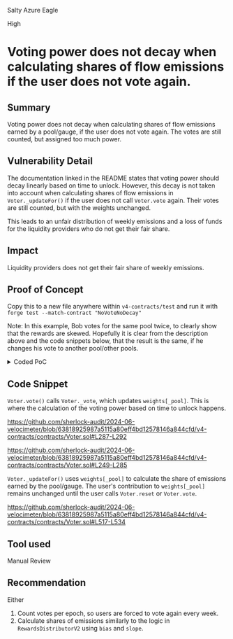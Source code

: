 Salty Azure Eagle

High

# Voting power does not decay when calculating shares of flow emissions if the user does not vote again.

## Summary

Voting power does not decay when calculating shares of flow emissions earned by a pool/gauge, if the user does not vote again. The votes are still counted, but assigned too much power.

## Vulnerability Detail

The documentation linked in the README states that voting power should decay linearly based on time to unlock. However, this decay is not taken into account when calculating shares of flow emissions in `Voter._updateFor()` if the user does not call `Voter.vote` again. Their votes are still counted, but with the weights unchanged.

This leads to an unfair distribution of weekly emissions and a loss of funds for the liquidity providers who do not get their fair share.

## Impact

Liquidity providers does not get their fair share of weekly emissions.

## Proof of Concept

Copy this to a new file anywhere within `v4-contracts/test` and run it with `forge test --match-contract "NoVoteNoDecay"`

Note: In this example, Bob votes for the same pool twice, to clearly show that the rewards are skewed. Hopefully it is clear from the description above and the code snippets below, that the result is the same, if he changes his vote to another pool/other pools.

<details>
<summary>Coded PoC</summary>

```solidity
pragma solidity ^0.8.0;

import "forge-std/Test.sol";
import "lib/solmate/src/tokens/ERC20.sol";
import "lib/solmate/src/tokens/WETH.sol";
import "contracts/factories/PairFactory.sol";
import "contracts/factories/GaugeFactoryV4.sol";
import "contracts/factories/BribeFactory.sol";
import "contracts/Router.sol";
import "contracts/VotingEscrow.sol";
import "contracts/Voter.sol";
import "contracts/Pair.sol";
import "contracts/GaugeV4.sol";
import "contracts/Flow.sol";
import "contracts/RewardsDistributorV2.sol";
import "contracts/Minter.sol";
import "contracts/OptionTokenV4.sol";
import "contracts/interfaces/IERC20.sol";

contract Token is ERC20 {
    constructor(
        string memory _name,
        string memory _symbol,
        uint8 _decimals
    ) ERC20(_name, _symbol, _decimals) {}

    function mint(address to, uint amount) public {
        _mint(to, amount);
    }
}

contract NoVoteNoDecayTest is Test {
    address DEPLOYER = address(uint160(uint(keccak256("DEPLOYER"))));
    address ALICE = address(uint160(uint(keccak256("ALICE"))));
    address BOB = address(uint160(uint(keccak256("BOB"))));

    Flow flow;
    OptionTokenV4 oFlow;
    WETH weth;
    Pair flowWethPair;

    Token tokenA;
    Token tokenB;

    Pair pairA;
    Pair pairB;

    GaugeV4 gaugeA;
    GaugeV4 gaugeB;

    PairFactory pairFactory;
    Router router;
    VotingEscrow votingEscrow;
    Voter voter;
    Minter minter;

    function setUp() public {
        vm.deal(DEPLOYER, 100 ether);
        vm.deal(ALICE, 100 ether);
        vm.deal(BOB, 100 ether);

        vm.startPrank(DEPLOYER);

        flow = new Flow(DEPLOYER, 1e21);
        weth = new WETH();

        pairFactory = new PairFactory();
        GaugeFactoryV4 gaugeFactory = new GaugeFactoryV4();
        router = new Router(address(pairFactory), address(weth));

        _addFlowWethLiquidity(1e18, DEPLOYER);

        flowWethPair = Pair(
            pairFactory.getPair(address(flow), address(weth), false)
        );

        votingEscrow = new VotingEscrow(
            address(flow),
            address(flowWethPair),
            address(0),
            address(0)
        );

        voter = new Voter(
            address(votingEscrow),
            address(pairFactory),
            address(gaugeFactory),
            address(new BribeFactory()),
            address(0)
        );

        votingEscrow.setVoter(address(voter));
        pairFactory.setVoter(address(voter));

        RewardsDistributorV2 rewardsDistributorFlow = new RewardsDistributorV2(
            address(votingEscrow),
            address(flow)
        );

        minter = new Minter(
            address(voter),
            address(votingEscrow),
            address(rewardsDistributorFlow)
        );

        rewardsDistributorFlow.setDepositor(address(minter));

        address[] memory whitelistedTokens = new address[](1);
        whitelistedTokens[0] = address(flow);
        voter.initialize(whitelistedTokens, address(minter));

        flow.setMinter(address(minter));
        minter.startActivePeriod();

        oFlow = new OptionTokenV4(
            "Option to buy Flow",
            "oFlow",
            DEPLOYER,
            address(flow),
            DEPLOYER,
            address(voter),
            address(router),
            true,
            false,
            false,
            0
        );

        oFlow.setPairAndPaymentToken(flowWethPair, address(weth));
        oFlow.grantRole(oFlow.ADMIN_ROLE(), address(gaugeFactory));

        gaugeFactory.setOFlow(address(oFlow));

        tokenA = new Token("Token A", "A", 18);
        tokenB = new Token("Token B", "B", 18);

        tokenA.mint(ALICE, 1e19);
        tokenB.mint(BOB, 1e19);

        pairA = Pair(
            pairFactory.createPair(address(flow), address(tokenA), false)
        );

        pairB = Pair(
            pairFactory.createPair(address(flow), address(tokenB), false)
        );

        gaugeA = GaugeV4(voter.createGauge(address(pairA), 0));
        gaugeB = GaugeV4(voter.createGauge(address(pairB), 0));

        flow.transfer(ALICE, 1e20);
        flow.transfer(BOB, 1e20);

        vm.stopPrank();
    }

    function _addFlowWethLiquidity(uint amount, address to) internal {
        flow.approve(address(router), amount);
        router.addLiquidityETH{value: amount}(
            address(flow),
            false,
            amount,
            0,
            0,
            to,
            block.timestamp
        );
    }

    function _addFlowWethLiquidityAndMaxLock(uint amount, address to) internal {
        _addFlowWethLiquidity(1e18, to);
        flowWethPair.approve(address(votingEscrow), 1e18);
        votingEscrow.create_lock(1e18, 52 weeks);
    }

    function testNoVoteNoDecay() public {
        // Alice and Bob both lock 1e18 lp tokens for 52 weeks
        vm.startPrank(ALICE);
        _addFlowWethLiquidityAndMaxLock(1e18, ALICE);
        vm.stopPrank();

        vm.startPrank(BOB);
        _addFlowWethLiquidityAndMaxLock(1e18, BOB);
        vm.stopPrank();

        // Alice owns token 1
        assertEq(votingEscrow.ownerOf(1), ALICE);
        // Bob owns token 2
        assertEq(votingEscrow.ownerOf(2), BOB);

        vm.warp(block.timestamp + 1 weeks);

        address[] memory alicePools = new address[](1);
        address[] memory bobPools = new address[](1);
        uint[] memory weights = new uint[](1);
        alicePools[0] = address(pairA);
        bobPools[0] = address(pairB);
        weights[0] = 1;

        // Alice votes for pairA
        vm.prank(ALICE);
        voter.vote(1, alicePools, weights);

        // Bob votes for pairB
        vm.prank(BOB);
        voter.vote(2, bobPools, weights);

        vm.warp(block.timestamp + 1 weeks);
        voter.distribute();

        // Both gauges receive the same share of emissions
        assertEq(
            flow.balanceOf(address(gaugeA)),
            flow.balanceOf(address(gaugeB))
        );

        // Bob votes again
        vm.prank(BOB);
        voter.vote(2, bobPools, weights);

        (int128 aliceLockedAmount, uint aliceLockedEnd) = votingEscrow.locked(
            1
        );
        (int128 bobLockedAmount, uint bobLockedEnd) = votingEscrow.locked(2);

        // They both still have the same amount of locked lp tokens with the same lock duration
        assertEq(aliceLockedAmount, bobLockedAmount);
        assertEq(aliceLockedEnd, bobLockedEnd);

        vm.warp(block.timestamp + 1 weeks);
        voter.distribute();

        // gaugeA receives a larger amount of emissions, as only Bob's voting power has decayed
        assertGt(
            flow.balanceOf(address(gaugeA)),
            flow.balanceOf(address(gaugeB)) + 1e19 // adding 1e19 to emphasize, that it is not just a rounding error
        );
    }
}
```
</details>

## Code Snippet

`Voter.vote()` calls `Voter._vote`, which updates `weights[_pool]`. This is where the calculation of the voting power based on time to unlock happens.

https://github.com/sherlock-audit/2024-06-velocimeter/blob/63818925987a5115a80eff4bd12578146a844cfd/v4-contracts/contracts/Voter.sol#L287-L292

https://github.com/sherlock-audit/2024-06-velocimeter/blob/63818925987a5115a80eff4bd12578146a844cfd/v4-contracts/contracts/Voter.sol#L249-L285

`Voter._updateFor()` uses `weights[_pool]` to calculate the share of emissions earned by the pool/gauge. The user's contribution to `weights[_pool]` remains unchanged until the user calls `Voter.reset` or `Voter.vote`.

https://github.com/sherlock-audit/2024-06-velocimeter/blob/63818925987a5115a80eff4bd12578146a844cfd/v4-contracts/contracts/Voter.sol#L517-L534

## Tool used

Manual Review

## Recommendation

Either
1. Count votes per epoch, so users are forced to vote again every week.
2. Calculate shares of emissions similarly to the logic in `RewardsDistributorV2` using `bias` and `slope`.